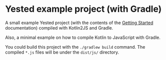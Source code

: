 # Yested example project (with Gradle)

A small example Yested project (with the contents of the [Getting Started](http://www.yested.net/sample-page) documentation) compiled with Kotlin2JS and Gradle.

Also, a minimal example on how to compile Kotlin to JavaScript with Gradle.

You could build this project with the `./gradlew build` command. The compiled `*.js` files will be under the `dist/js/` directory.